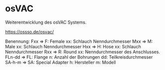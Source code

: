 # osVAC

Weiterentwicklung des osVAC Systems.

https://ossso.de/osvac/

Benennung:
Fxx => F: Female xx: Schlauch Nenndurchmesser
Mxx => M: Male xx: Schlauch Nenndurchmesser
Hxx => H: Hose xx: Schlauch Nenndurchmesser
Rxx => R: Round xx: Nenndurchmesser des Anschlusses.
FLn-dd => FL: Flange n: Anzahl der Bohrungen dd: Teilkreisdurchmesser
SA-h-m => SA: Special Adapter h: Hersteller m: Modell